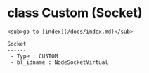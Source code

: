 # class Custom (Socket)

    <sub>go to [index](/docs/index.md)</sub>
    
    Socket
    ------
     - Type : CUSTOM
     - bl_idname : NodeSocketVirtual
    
